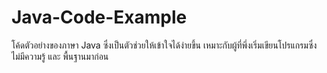 # Java-Code-Example
โค้ดตัวอย่างของภาษา Java ซึ่งเป็นตัวช่วยให้เข้าใจได้ง่ายขึ้น
เหมาะกับผู้ที่พึ่งเริ่มเขียนโปรแกรมซึ่งไม่มีความรู้ และ พื้นฐานมาก่อน
